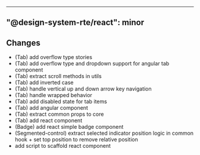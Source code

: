 ---
  "@design-system-rte/react": minor
  ---
  
  ## Changes

- (Tab) add overflow type stories
- (Tab) add overflow type and dropdown support for angular tab component
- (Tab) extract scroll methods in utils
- (Tab) add inverted case
- (Tab) handle vertical up and down arrow key navigation
- (Tab) handle wrapped behavior
- (Tab) add disabled state for tab items
- (Tab) add angular component
- (Tab) extract common props to core
- (Tab) add react component
- (Badge) add react simple badge component
- (Segmented-control) extract selected indicator position logic in common hook + set top position to remove relative position
- add script to scaffold react component
